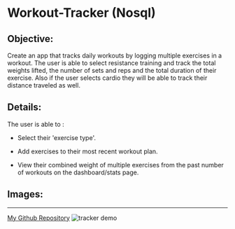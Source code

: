 # Workout-Tracker (Nosql)


## Objective:

Create an app that tracks daily workouts by logging multiple exercises in a workout. The user is able to select resistance training and track the total weights lifted, the number of sets and reps and the total duration of their exercise. Also if the user selects cardio they will be able to track their distance traveled as well.


## Details:

The user is able to :

* Select their 'exercise type'.

* Add exercises to their most recent workout plan.

* View their combined weight of multiple exercises from the past number of workouts on the dashboard/stats page.






## Images:


---

[My Github Repository](https://github.com/Maripia12/Workout-Tracker)
![tracker demo](images/fitnesstracker1.gif)